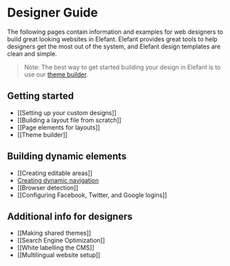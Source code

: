 # Designer Guide

The following pages contain information and examples for web designers to build great looking websites in Elefant. Elefant provides great tools to help designers get the most out of the system, and Elefant design templates are clean and simple.

> Note: The best way to get started building your design in Elefant is to use our [theme builder](/wiki/Theme-builder).

## Getting started

* [[Setting up your custom designs]]
* [[Building a layout file from scratch]]
* [[Page elements for layouts]]
* [[Theme builder]]

## Building dynamic elements

* [[Creating editable areas]]
* [Creating dynamic navigation](/wiki/Navigation)
* [[Browser detection]]
* [[Configuring Facebook, Twitter, and Google logins]]

## Additional info for designers

* [[Making shared themes]]
* [[Search Engine Optimization]]
* [[White labelling the CMS]]
* [[Multilingual website setup]]
